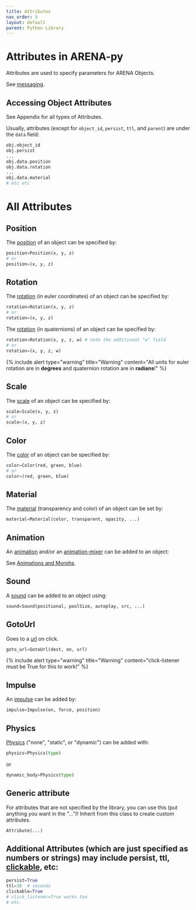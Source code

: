 ```yaml
---
title: Attributes
nav_order: 3
layout: default
parent: Python Library
---
```


# Attributes in ARENA-py

Attributes are used to specify parameters for ARENA Objects.

See [messaging](/content/messaging/examples.html).

## Accessing Object Attributes
See Appendix for all types of Attributes.

Usually, attributes (except for `object_id`, `persist`, `ttl`, and `parent`) are under the `data` field:
```python
obj.object_id
obj.persist
...
obj.data.position
obj.data.rotation
...
obj.data.material
# etc etc
```

# All Attributes
## Position
The [position] of an object can be specified by:
```python
position=Position(x, y, z)
# or
position=(x, y, z)
```

## Rotation
The [rotation] (in euler coordinates) of an object can be specified by:
```python
rotation=Rotation(x, y, z)
# or
rotation=(x, y, z)
```

The [rotation] (in quaternions) of an object can be specified by:
```python
rotation=Rotation(x, y, z, w) # note the additional "w" field
# or
rotation=(x, y, z, w)
```
{% include alert type="warning" title="Warning" content="All units for euler rotation are in **degrees** and quaternion rotation are in **radians**!" %}

## Scale
The [scale] of an object can be specified by:
```python
scale=Scale(x, y, z)
# or
scale=(x, y, z)
```

## Color
The [color] of an object can be specified by:
```python
color=Color(red, green, blue)
# or
color=(red, green, blue)
```

## Material
The [material] (transparency and color) of an object can be set by:
```python
material=Material(color, transparent, opacity, ...)
```


## Animation
An [animation] and/or an [animation-mixer] can be added to an object:

See [Animations and Morphs](animations.md).

## Sound
A [sound] can be added to an object using:
```python
sound=Sound(positional, poolSize, autoplay, src, ...)
```

## GotoUrl
Goes to a [url] on click.
```python
goto_url=GotoUrl(dest, on, url)
```
{% include alert type="warning" title="Warning" content="click-listener must be True for this to work!" %}

## Impulse
An [impulse] can be added by:
```python
impulse=Impulse(on, force, position)
```

## Physics
[Physics] ("none", "static", or "dynamic") can be added with:
```python
physics=Physics(type)
```
or
```python
dynamic_body=Physics(type)
```

## Generic attribute
For attributes that are not specified by the library, you can use this (put anything you want in the "...")! Inherit from this class to create custom attributes.
```python
Attribute(...)
```

## Additional Attributes (which are just specified as numbers or strings) may include persist, ttl, [clickable], etc:
```python
persist=True
ttl=30  # seconds
clickable=True
# click_listener=True works too
# etc.
```


[animation]: https://github.com/conix-center/ARENA-py/blob/master/examples/attributes/animation.py
[animation-mixer]: https://github.com/conix-center/ARENA-py/blob/master/examples/attributes/animation_mixer.py
[color]: https://github.com/conix-center/ARENA-py/blob/master/examples/attributes/color.py
[clickable]: https://github.com/conix-center/ARENA-py/blob/master/examples/attributes/clickable.py
[url]: https://github.com/conix-center/ARENA-py/blob/master/examples/attributes/goto_url.py
[material]: https://github.com/conix-center/ARENA-py/blob/master/examples/attributes/material.py
[morph]: https://github.com/conix-center/ARENA-py/blob/master/examples/attributes/morph.py
[physics]: https://github.com/conix-center/ARENA-py/blob/master/examples/attributes/physics_impulse.py
[impulse]: https://github.com/conix-center/ARENA-py/blob/master/examples/attributes/physics_impulse.py
[position]: https://github.com/conix-center/ARENA-py/blob/master/examples/attributes/position.py
[rotation]: https://github.com/conix-center/ARENA-py/blob/master/examples/attributes/rotation.py
[scale]: https://github.com/conix-center/ARENA-py/blob/master/examples/attributes/scale.py
[sound]: https://github.com/conix-center/ARENA-py/blob/master/examples/attributes/sound.py
